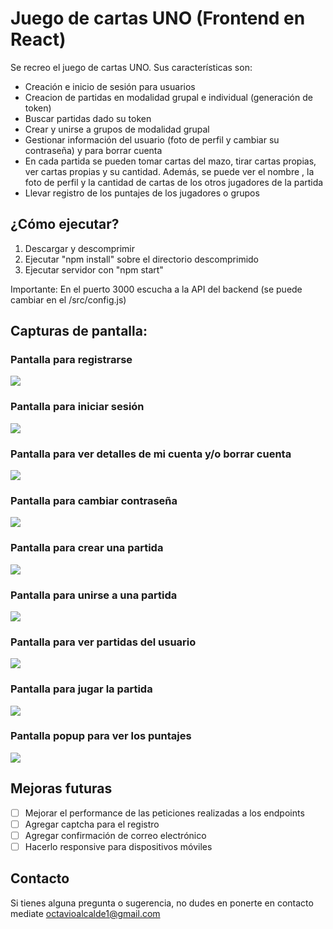 # Juego de cartas UNO (Frontend en React)

Se recreo el juego de cartas UNO. Sus características son:
- Creación e inicio de sesión para usuarios
- Creacion de partidas en modalidad grupal e individual (generación de token)
- Buscar partidas dado su token
- Crear y unirse a grupos de modalidad grupal
- Gestionar información del usuario (foto de perfil y cambiar su contraseña) y para borrar cuenta
- En cada partida se pueden tomar cartas del mazo, tirar cartas propias, ver cartas propias y su cantidad. Además, se puede ver el nombre , la foto de perfil y la cantidad de cartas de los otros jugadores de la partida
- Llevar registro de los puntajes de los jugadores o grupos

## ¿Cómo ejecutar?

1) Descargar y descomprimir
2) Ejecutar "npm install" sobre el directorio descomprimido
3) Ejecutar servidor con "npm start"
   
Importante: En el puerto 3000 escucha a la API del backend (se puede cambiar en el /src/config.js)

## Capturas de pantalla:
### Pantalla para registrarse
![](./capturas/0-registrarse.jpeg)
### Pantalla para iniciar sesión
![](./capturas/1-loguearse.jpeg)
### Pantalla para ver detalles de mi cuenta y/o borrar cuenta
![](./capturas/2-mi_cuenta.jpeg)
### Pantalla para cambiar contraseña
![](./capturas/3-cambiar_contrase%C3%B1a.jpeg)
### Pantalla para crear una partida
![](./capturas/4-crear_partida.jpeg)
### Pantalla para unirse a una partida
![](./capturas/5-unirse_partida.jpeg)
### Pantalla para ver partidas del usuario
![](./capturas/6-partidas_usuario.jpeg)
### Pantalla para jugar la partida
![](./capturas/7-panel_juego.jpeg)
### Pantalla popup para ver los puntajes
![](./capturas/8-puntaje_jugadores.jpeg)

## Mejoras futuras
- [ ] Mejorar el performance de las peticiones realizadas a los endpoints
- [ ] Agregar captcha para el registro
- [ ] Agregar confirmación de correo electrónico
- [ ] Hacerlo responsive para dispositivos móviles

## Contacto
Si tienes alguna pregunta o sugerencia, no dudes en ponerte en contacto mediate octavioalcalde1@gmail.com

